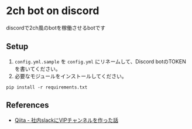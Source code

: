 # 2ch bot on discord

discordで2ch風のbotを稼働させるbotです

## Setup

1. `config.yml.sample` を `config.yml` にリネームして、Discord botのTOKENを書いてください。
2. 必要なモジュールをインストールしてください。

```pip install -r requirements.txt```

## References

- [Qiita - 社内slackにVIPチャンネルを作った話](https://qiita.com/peisuke/items/80984db8b47cd8243019)
